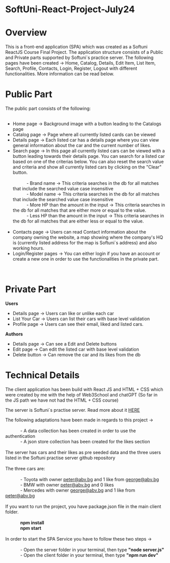 # SoftUni-React-Project-July24

# Overview

This is a front-end application (SPA) which was created as a Softuni ReactJS Course Final Project. The application structure consists of a Public and Private parts supported by Softuni`s practice server. The following pages have been created -> Home, Catalog, Details, Edit Item, List Item, Search, Profile, Contacts, Login, Register, Logout with different functionalities. More information can be read below.

# Public Part

The public part consists of the following: <br/>
<br/>
* Home page -> Background image with a button leading to the Catalogs page <br/>
* Catalog page -> Page where all currently listed cards can be viewed <br/>
* Details page -> Each listed car has a details page where you can view general information about the car and the current number of likes. <br/>
* Search page -> In this page all currently listed cars can be viewed with a button leading towards their details page. You can search for a listed car based on one of the criterias below. You can also reset the search value and criteria and show all currently listed cars by clicking on the "Clear" button. <br/> <br/>
&nbsp;&nbsp;&nbsp;&nbsp;&nbsp;&nbsp;&nbsp;&nbsp;&nbsp;&nbsp;&nbsp;- Brand name -> This criteria searches in the db for all matches that include the searched value case insensitive <br/>
&nbsp;&nbsp;&nbsp;&nbsp;&nbsp;&nbsp;&nbsp;&nbsp;&nbsp;&nbsp;&nbsp;- Model name -> This criteria searches in the db for all matches that include the searched value case insensitive <br/>
&nbsp;&nbsp;&nbsp;&nbsp;&nbsp;&nbsp;&nbsp;&nbsp;&nbsp;&nbsp;&nbsp;- More HP than the amount in the input -> This criteria searches in the db for all matches that are either more or equal to the value. <br/>
&nbsp;&nbsp;&nbsp;&nbsp;&nbsp;&nbsp;&nbsp;&nbsp;&nbsp;&nbsp;&nbsp;- Less HP than the amount in the input -> This criteria searches in the db for all matches that are either less or equal to the value. <br/> <br/>
* Contacts page -> Users can read Contact information about the company owning the website, a map showing where the company's HQ is (currently listed address for the map is Softuni`s address) and also working hours.<br/>
* Login/Register pages -> You can either login if you have an account or create a new one in order to use the functionalities in the private part.<br/>
<br/>

# Private Part

**Users**

* Details page -> Users can like or unlike each car <br/>
* List Your Car -> Users can list their cars with base level validation<br/>
* Profile page -> Users can see their email, liked and listed cars.<br/>

**Authors**

* Details page -> Can see a Edit and Delete buttons<br/>
* Edit page -> Can edit the listed car with base level validation<br/>
* Delete button -> Can remove the car and its likes from the db<br/>

# Technical Details

The client application has been build with React JS and HTML + CSS which were created by me with the help of Web3School and chatGPT (So far in the JS path we have not had the HTML + CSS course)<br/>

The server is Softuni`s practise server. Read more about it [HERE](https://github.com/softuni-practice-server/softuni-practice-server?tab=readme-ov-file)<br/>

The following adaptations have been made in regards to this project -> <br/> <br/>
&nbsp;&nbsp;&nbsp;&nbsp;&nbsp;&nbsp;&nbsp;&nbsp;&nbsp;&nbsp;&nbsp; - A data collection has been created in order to use the authentication <br/>
&nbsp;&nbsp;&nbsp;&nbsp;&nbsp;&nbsp;&nbsp;&nbsp;&nbsp;&nbsp;&nbsp; - A json store collection has been created for the likes section <br/> <br/>
The server has cars and their likes as pre seeded data and the three users listed in the Softuni practise server github repository <br/>
<br/>
The three cars are:<br/> 
<br/>
&nbsp;&nbsp;&nbsp;&nbsp;&nbsp;&nbsp;&nbsp;&nbsp;&nbsp;&nbsp;&nbsp; - Toyota with owner peter@abv.bg and 1 like from george@abv.bg <br/>
&nbsp;&nbsp;&nbsp;&nbsp;&nbsp;&nbsp;&nbsp;&nbsp;&nbsp;&nbsp;&nbsp; - BMW with owner peter@abv.bg and 0 likes <br/>
&nbsp;&nbsp;&nbsp;&nbsp;&nbsp;&nbsp;&nbsp;&nbsp;&nbsp;&nbsp;&nbsp; - Mercedes with owner george@abv.bg and 1 like from peter@abv.bg <br/>
<br/>
If you want to run the project, you have package.json file in the main client folder.<br/>
<br/>
&nbsp;&nbsp;&nbsp;&nbsp;&nbsp;&nbsp;&nbsp;&nbsp;&nbsp;&nbsp;&nbsp; **npm install**<br/>
&nbsp;&nbsp;&nbsp;&nbsp;&nbsp;&nbsp;&nbsp;&nbsp;&nbsp;&nbsp;&nbsp; **npm start**<br/>
<br/>
In order to start the SPA Service you have to follow these two steps -> <br/><br/>
&nbsp;&nbsp;&nbsp;&nbsp;&nbsp;&nbsp;&nbsp;&nbsp;&nbsp;&nbsp;&nbsp; - Open the server folder in your terminal, then type **"node server.js"** <br/>
&nbsp;&nbsp;&nbsp;&nbsp;&nbsp;&nbsp;&nbsp;&nbsp;&nbsp;&nbsp;&nbsp; - Open the client folder in your terminal, then type **"npm run dev"** <br/>


